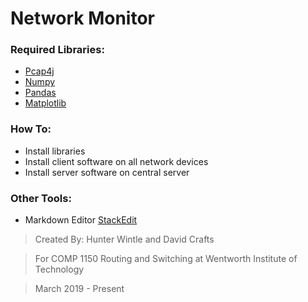 
# Network Monitor

>

### Required Libraries:
- [Pcap4j](https://www.pcap4j.org/)
- [Numpy](http://www.numpy.org/)
- [Pandas](https://pandas.pydata.org/)
- [Matplotlib](https://matplotlib.org/)

### How To:
- Install libraries
- Install client software on all network devices
- Install server software on central server

### Other Tools:
- Markdown Editor [StackEdit](https://stackedit.io)

>Created By: Hunter Wintle and David Crafts

>For COMP 1150 Routing and Switching at Wentworth Institute of Technology

>March 2019 - Present
